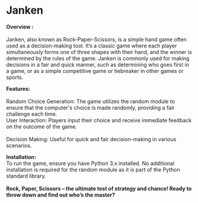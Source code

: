 # Janken

**Overview :** <br>
<br>
Janken, also known as Rock-Paper-Scissors, is a simple hand game often used as a decision-making tool. It’s a classic game where each player simultaneously forms one of three shapes with their hand, and the winner is determined by the rules of the game. Janken is commonly used for making decisions in a fair and quick manner, such as determining who goes first in a game, or as a simple competitive game or tiebreaker in other games or sports.

**Features:**
<br>
<br>Random Choice Generation:  The game utilizes the random module to ensure that the computer's choice is made randomly, providing a fair challenge each time. <br>
User Interaction:  Players input their choice and receive immediate feedback on the outcome of the game.
<br>
<br>
Decision Making:  Useful for quick and fair decision-making in various scenarios.

**Installation:**
<br>
To run the game, ensure you have Python 3.x installed. No additional installation is required for the random module as it is part of the Python standard library.
<br>
<br>
**Rock, Paper, Scissors – the ultimate test of strategy and chance! Ready to throw down and find out who’s the master?**
